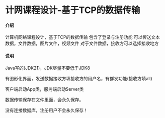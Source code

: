 # 计网课程设计-基于TCP的数据传输

#### 介绍
计算机网络课程设计，基于TCP的数据传输
包含了登录与注册功能
可以传送文本数据，文件数据，图片文件，视频文件
对于文件数据，接收方可以选择接收地方


#### 说明

Java写的(JDK21)，JDK尽量不要低于JDK8

有图形化界面，发送数据接收方填接收方的用户名，有群发功能(接收方填all)

客户端启动App类，服务端启动Server类

数据传输保存在文件里面，会永久保存。

没有连接数据库，注册用户不会永久保存！
